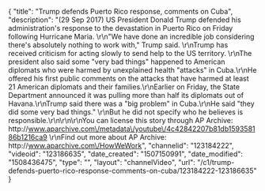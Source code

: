 {
    "title": "Trump defends Puerto Rico response, comments on Cuba",
    "description": "(29 Sep 2017) US President Donald Trump defended his administration's response to the devastation in Puerto Rico on Friday following Hurricane Maria. \r\n\"We have done an incredible job considering there's absolutely nothing to work with,\" Trump said.  \r\nTrump has received criticism for acting slowly to send help to the US territory. \r\nThe president  also said some \"very bad things\" happened to American diplomats who were harmed by unexplained health \"attacks\" in Cuba.\r\nHe offered his first public comments on the attacks that have harmed at least 21 American diplomats and their families.\r\nEarlier on Friday, the State Department announced it was pulling more than half its diplomats out of Havana.\r\nTrump said there was a \"big problem\" in Cuba.\r\nHe said \"they did some very bad things.\" \r\nBut he did not specify who he believes is responsible.\r\n\r\n\r\nYou can license this story through AP Archive: http:\/\/www.aparchive.com\/metadata\/youtube\/4c42842207b81db159358186b1216ca9 \r\nFind out more about AP Archive: http:\/\/www.aparchive.com\/HowWeWork",
    "channelid": "123184222",
    "videoid": "123186635",
    "date_created": "1507150991",
    "date_modified": "1508436475",
    "type": "",
    "layout": "channelVideo",
    "url": "\/c1\/trump-defends-puerto-rico-response-comments-on-cuba\/123184222-123186635"
}